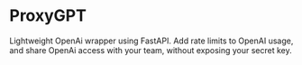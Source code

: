 # ProxyGPT
 Lightweight OpenAi wrapper using FastAPI. Add rate limits to OpenAI usage, and share OpenAi access with your team, without exposing your secret key.
